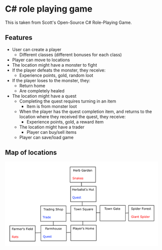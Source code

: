 # C# role playing game
This is taken from Scott's Open-Source C# Role-Playing Ga[](https://soscsrpg.com/)me.

## Features
* User can create a player
  * Different classes (different bonuses for each class)
* Player can move to locations
* The location might have a monster to fight
* If the player defeats the monster, they receive:
  * Experience points, gold, random loot
* If the player loses to the monster, they:
  * Return home 
  * Are completely healed
* The location might have a quest
  * Completing the quest requires turning in an item
    * Item is from monster loot
  * When the player has the quest completion item, and returns to the location where they received the quest, they receive:
    * Experience points, gold, a reward item
  * The location might have a trader
    * Player can buy/sell items
  * Player can save/load game

## Map of locations
![](game_map.png)
